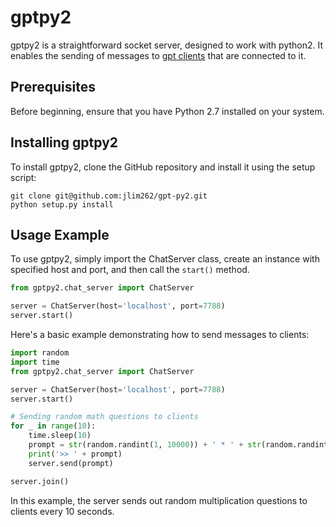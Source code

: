 # gptpy2
gptpy2 is a straightforward socket server, designed to work with python2. It enables the sending of messages to [gpt clients](https://github.com/jlim262/gptpy3) that are connected to it.

## Prerequisites
Before beginning, ensure that you have Python 2.7 installed on your system.

## Installing gptpy2
To install gptpy2, clone the GitHub repository and install it using the setup script:
```
git clone git@github.com:jlim262/gpt-py2.git
python setup.py install
```

## Usage Example
To use gptpy2, simply import the ChatServer class, create an instance with specified host and port, and then call the `start()` method. 
```python
from gptpy2.chat_server import ChatServer

server = ChatServer(host='localhost', port=7788)
server.start()
```

Here's a basic example demonstrating how to send messages to clients:

```python
import random
import time
from gptpy2.chat_server import ChatServer

server = ChatServer(host='localhost', port=7788)
server.start()

# Sending random math questions to clients
for _ in range(10):
    time.sleep(10)
    prompt = str(random.randint(1, 10000)) + ' * ' + str(random.randint(1, 10000)) + ' = ?'
    print('>> ' + prompt)
    server.send(prompt)

server.join()
```
In this example, the server sends out random multiplication questions to clients every 10 seconds.
